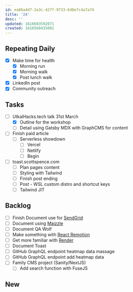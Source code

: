 ```yaml
---
id: ea86a4d7-3a3c-427f-9733-648e7c4a7a74
title: '24'
desc: ''
updated: 1616603592071
created: 1616568435001
---
```


## Repeating Daily

- [x] Make time for health
  - [x] Morning run
  - [x] Morning walk
  - [x] Post lunch walk
- [x] LinkedIn post
- [x] Community outreach

## Tasks

- [ ] UtkalHacks.tech talk 31st March
  - [x] Outline for the workshop
  - [ ] Detail using Gatsby MDX with GraphCMS for content
- [ ] Finish paid article
  - [ ] Serverless showdown
    - [ ] Vercel
    - [ ] Netlify
    - [ ] Begin
- [ ] toast.scottspence.com
  - [ ] Plan pages content
  - [ ] Styling with Tailwind
  - [ ] Finish post ending
  - [ ] Post - WSL custom distro and shortcut keys
  - [ ] Tailwind JIT

## Backlog

- [ ] Finish Document use for [SendGrid]
- [ ] Document using [Maizzle]
- [ ] Document QA Wolf
- [ ] Make something with [React Remotion]
- [ ] Get more familiar with [Render]
- [ ] Document Toast
- [ ] GitHub GraphQL endpoint heatmap data massage
- [ ] GitHub GraphQL endpoint add heatmap data
- [ ] Family CMS project (Sanity/NextJS)
  - [ ] Add search function with FuseJS

## New

<!-- Links -->

[react remotion]:
  https://twitter.com/JNYBGR/status/1358824089960542208
[maizzle]: https://maizzle.com/
[sendgrid]: https://app.sendgrid.com
[render]: https://render.com/
